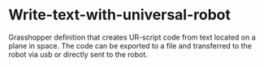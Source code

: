 # Write-text-with-universal-robot
Grasshopper definition that creates UR-script code from text located on a plane in space. The code can be exported to a file and transferred to the robot via usb or directly sent to the robot. 
